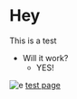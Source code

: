 # Hey
This is a test
- Will it work?
    - YES!

![e](assets/example.png)
[test page](nottest/test.html)
